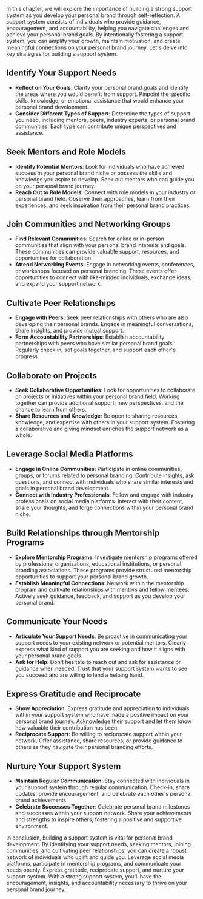 
In this chapter, we will explore the importance of building a strong support system as you develop your personal brand through self-reflection. A support system consists of individuals who provide guidance, encouragement, and accountability, helping you navigate challenges and achieve your personal brand goals. By intentionally fostering a support system, you can amplify your growth, maintain motivation, and create meaningful connections on your personal brand journey. Let's delve into key strategies for building a support system.

Identify Your Support Needs
---------------------------

* **Reflect on Your Goals**: Clarify your personal brand goals and identify the areas where you would benefit from support. Pinpoint the specific skills, knowledge, or emotional assistance that would enhance your personal brand development.
* **Consider Different Types of Support**: Determine the types of support you need, including mentors, peers, industry experts, or personal brand communities. Each type can contribute unique perspectives and assistance.

Seek Mentors and Role Models
----------------------------

* **Identify Potential Mentors**: Look for individuals who have achieved success in your personal brand niche or possess the skills and knowledge you aspire to develop. Seek out mentors who can guide you on your personal brand journey.
* **Reach Out to Role Models**: Connect with role models in your industry or personal brand field. Observe their approaches, learn from their experiences, and seek inspiration from their personal brand practices.

Join Communities and Networking Groups
--------------------------------------

* **Find Relevant Communities**: Search for online or in-person communities that align with your personal brand interests and goals. These communities can provide valuable support, resources, and opportunities for collaboration.
* **Attend Networking Events**: Engage in networking events, conferences, or workshops focused on personal branding. These events offer opportunities to connect with like-minded individuals, exchange ideas, and expand your support network.

Cultivate Peer Relationships
----------------------------

* **Engage with Peers**: Seek peer relationships with others who are also developing their personal brands. Engage in meaningful conversations, share insights, and provide mutual support.
* **Form Accountability Partnerships**: Establish accountability partnerships with peers who have similar personal brand goals. Regularly check in, set goals together, and support each other's progress.

Collaborate on Projects
-----------------------

* **Seek Collaborative Opportunities**: Look for opportunities to collaborate on projects or initiatives within your personal brand field. Working together can provide additional support, new perspectives, and the chance to learn from others.
* **Share Resources and Knowledge**: Be open to sharing resources, knowledge, and expertise with others in your support system. Fostering a collaborative and giving mindset enriches the support network as a whole.

Leverage Social Media Platforms
-------------------------------

* **Engage in Online Communities**: Participate in online communities, groups, or forums related to personal branding. Contribute insights, ask questions, and connect with individuals who share similar interests and goals in personal brand development.
* **Connect with Industry Professionals**: Follow and engage with industry professionals on social media platforms. Interact with their content, share your thoughts, and forge connections within your personal brand niche.

Build Relationships through Mentorship Programs
-----------------------------------------------

* **Explore Mentorship Programs**: Investigate mentorship programs offered by professional organizations, educational institutions, or personal branding associations. These programs provide structured mentorship opportunities to support your personal brand growth.
* **Establish Meaningful Connections**: Network within the mentorship program and cultivate relationships with mentors and fellow mentees. Actively seek guidance, feedback, and support as you develop your personal brand.

Communicate Your Needs
----------------------

* **Articulate Your Support Needs**: Be proactive in communicating your support needs to your existing network or potential mentors. Clearly express what kind of support you are seeking and how it aligns with your personal brand goals.
* **Ask for Help**: Don't hesitate to reach out and ask for assistance or guidance when needed. Trust that your support system wants to see you succeed and are willing to lend a helping hand.

Express Gratitude and Reciprocate
---------------------------------

* **Show Appreciation**: Express gratitude and appreciation to individuals within your support system who have made a positive impact on your personal brand journey. Acknowledge their support and let them know how valuable their contribution has been.
* **Reciprocate Support**: Be willing to reciprocate support within your network. Offer assistance, share resources, or provide guidance to others as they navigate their personal branding efforts.

Nurture Your Support System
---------------------------

* **Maintain Regular Communication**: Stay connected with individuals in your support system through regular communication. Check-in, share updates, provide encouragement, and celebrate each other's personal brand achievements.
* **Celebrate Successes Together**: Celebrate personal brand milestones and successes within your support network. Share your achievements and strengths to inspire others, fostering a positive and supportive environment.

In conclusion, building a support system is vital for personal brand development. By identifying your support needs, seeking mentors, joining communities, and cultivating peer relationships, you can create a robust network of individuals who uplift and guide you. Leverage social media platforms, participate in mentorship programs, and communicate your needs openly. Express gratitude, reciprocate support, and nurture your support system. With a strong support system, you'll have the encouragement, insights, and accountability necessary to thrive on your personal brand journey.
